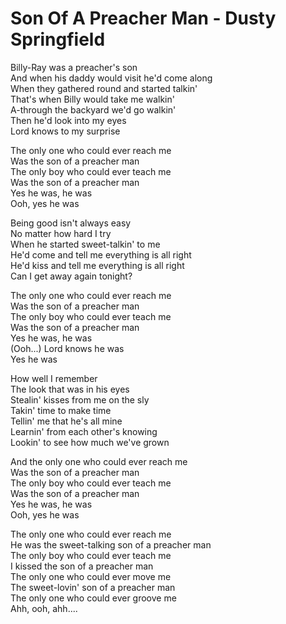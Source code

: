 # Son Of A Preacher Man - Dusty Springfield

Billy-Ray was a preacher's son\
And when his daddy would visit he'd come along\
When they gathered round and started talkin'\
That's when Billy would take me walkin'\
A-through the backyard we'd go walkin'\
Then he'd look into my eyes\
Lord knows to my surprise

The only one who could ever reach me\
Was the son of a preacher man\
The only boy who could ever teach me\
Was the son of a preacher man\
Yes he was, he was\
Ooh, yes he was

Being good isn't always easy\
No matter how hard I try\
When he started sweet-talkin' to me\
He'd come and tell me everything is all right\
He'd kiss and tell me everything is all right\
Can I get away again tonight?

The only one who could ever reach me\
Was the son of a preacher man\
The only boy who could ever teach me\
Was the son of a preacher man\
Yes he was, he was\
(Ooh...) Lord knows he was\
Yes he was

How well I remember\
The look that was in his eyes\
Stealin' kisses from me on the sly\
Takin' time to make time\
Tellin' me that he's all mine\
Learnin' from each other's knowing\
Lookin' to see how much we've grown

And the only one who could ever reach me\
Was the son of a preacher man\
The only boy who could ever teach me\
Was the son of a preacher man\
Yes he was, he was\
Ooh, yes he was

The only one who could ever reach me\
He was the sweet-talking son of a preacher man\
The only boy who could ever teach me\
I kissed the son of a preacher man\
The only one who could ever move me\
The sweet-lovin' son of a preacher man\
The only one who could ever groove me\
Ahh, ooh, ahh....